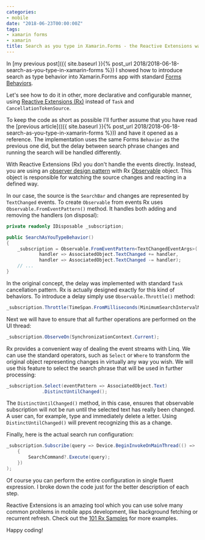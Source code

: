 ```yaml
---
categories:
- mobile
date: "2018-06-23T00:00:00Z"
tags:
- xamarin forms
- xamarin
title: Search as you type in Xamarin.Forms - the Reactive Extensions way
---
```


In [my previous post]({{ site.baseurl }}{% post_url 2018/2018-06-18-search-as-you-type-in-xamarin-forms %}) I showed how to introduce search as type behavior into Xamarin.Forms app with standard [Forms Behaviors](https://docs.microsoft.com/en-us/xamarin/xamarin-forms/app-fundamentals/behaviors/).

Let's see how to do it in other, more declarative and configurable manner, using [Reactive Extensions (Rx)](https://github.com/dotnet/reactive) instead of `Task` and `CancellationTokenSource`.

To keep the code as short as possible I'll further assume that you have read the [previous article](({{ site.baseurl }}{% post_url 2018/2018-06-18-search-as-you-type-in-xamarin-forms %})) and have it opened as a reference. The implementation uses the same Forms `Behavior` as the previous one did, but the delay between search phrase changes and running the search will be handled differently.

With Reactive Extensions (Rx) you don't handle the events directly. Instead, you are using an [observer design pattern](https://en.wikipedia.org/wiki/Observer_pattern) with Rx [Observable](http://reactivex.io/documentation/observable.html) object. This object is responsible for watching the source changes and reacting in a defined way.

In our case, the source is the `SearchBar` and changes are represented by `TextChanged` events. To create `Observable` from events Rx uses `Observable.FromEventPattern()` method. It handles both adding and removing the handlers (on disposal):

```csharp
private readonly IDisposable _subscription;

public SearchAsYouTypeBehavior()
{
    _subscription = Observable.FromEventPattern<TextChangedEventArgs>(
            handler => AssociatedObject.TextChanged += handler,
            handler => AssociatedObject.TextChanged -= handler);
    // ...
}
```

In the original concept, the delay was implemented with standard `Task` cancellation pattern. Rx is actually designed exactly for this kind of behaviors. To introduce a delay simply use `Observable.Throttle()` method:

```csharp
_subscription.Throttle(TimeSpan.FromMilliseconds(MinimumSearchIntervalMiliseconds));
```

Next we will have to ensure that all further operations are performed on the UI thread:

```csharp
_subscription.ObserveOn(SynchronizationContext.Current);
```

Rx provides a convenient way of dealing the event streams with Linq. We can use the standard operators, such as `Select` or `Where` to transform the original object representing changes in virtually any way you wish. We will use this feature to select the search phrase that will be used in further processing:

```csharp
_subscription.Select(eventPattern => AssociatedObject.Text)
             .DistinctUntilChanged();
```

The `DistinctUntilChanged()` method, in this case, ensures that observable subscription will not be run until the selected text has really been changed. A user can, for example, type and immediately delete a letter. Using `DistinctUntilChanged()` will prevent recognizing this as a change.

Finally, here is the actual search run configuration:

```csharp
_subscription.Subscribe(query => Device.BeginInvokeOnMainThread(() =>
    {
        SearchCommand?.Execute(query);
    })
);
```

Of course you can perform the entire configuration in single fluent expression. I broke down the code just for the better description of each step.

Reactive Extensions is an amazing tool which you can use solve many common problems in mobile apps development, like background fetching or recurrent refresh. Check out the [101 Rx Samples](http://rxwiki.wikidot.com/101samples) for more examples.

Happy coding!
